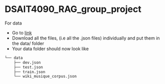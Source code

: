 # DSAIT4090_RAG_group_project

For data 

- Go to [link](https://drive.google.com/drive/folders/1aQAfNLq6HB0w4_fVnKMBvKA6cXJGRTpH)
- Download all the files, (i.e all the .json files) individually and put them in the data/ folder
- Your data folder should now look like

```bash
└── data
    ├── dev.json
    ├── test.json
    ├── train.json
    └── wiki_musique_corpus.json
```

